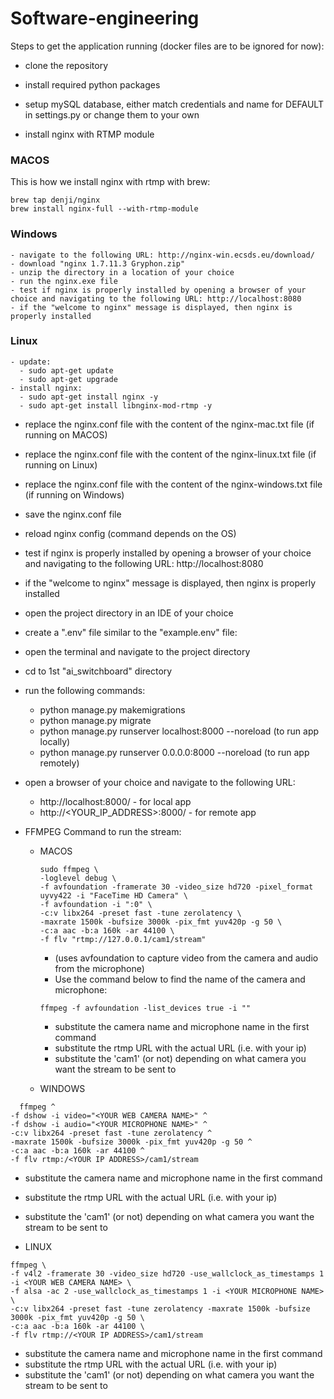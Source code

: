 # Software-engineering

Steps to get the application running (docker files are to be ignored for now):

- clone the repository
- install required python packages

- setup mySQL database, either match credentials and name for DEFAULT in settings.py or change them to your own

- install nginx with RTMP module

### MACOS
This is how we install nginx with rtmp with brew:
```{MACOS Brew NGINX-RTMP Installation}
brew tap denji/nginx
brew install nginx-full --with-rtmp-module
```

### Windows
```{Windows NGINX-RTMP Installation}
- navigate to the following URL: http://nginx-win.ecsds.eu/download/
- download "nginx 1.7.11.3 Gryphon.zip"
- unzip the directory in a location of your choice
- run the nginx.exe file
- test if nginx is properly installed by opening a browser of your choice and navigating to the following URL: http://localhost:8080
- if the "welcome to nginx" message is displayed, then nginx is properly installed
```

### Linux
```{Linux NGINX-RTMP Installation}
- update:
  - sudo apt-get update
  - sudo apt-get upgrade
- install nginx:
  - sudo apt-get install nginx -y
  - sudo apt-get install libnginx-mod-rtmp -y
```


- replace the nginx.conf file with the content of the nginx-mac.txt file (if running on MACOS)
- replace the nginx.conf file with the content of the nginx-linux.txt file (if running on Linux)
- replace the nginx.conf file with the content of the nginx-windows.txt file (if running on Windows)
- save the nginx.conf file
- reload nginx config (command depends on the OS)
- test if nginx is properly installed by opening a browser of your choice and navigating to the following URL: http://localhost:8080
- if the "welcome to nginx" message is displayed, then nginx is properly installed
- open the project directory in an IDE of your choice
- create a ".env" file similar to the "example.env" file:
- open the terminal and navigate to the project directory
- cd to 1st "ai_switchboard" directory
- run the following commands:
  - python manage.py makemigrations
  - python manage.py migrate
  - python manage.py runserver localhost:8000 --noreload (to run app locally)
  - python manage.py runserver 0.0.0.0:8000 --noreload (to run app remotely)
- open a browser of your choice and navigate to the following URL:
  - http://localhost:8000/ - for local app
  - http://<YOUR_IP_ADDRESS>:8000/ - for remote app


- FFMPEG Command to run the stream:
  - MACOS
    ```{MACOS}
    sudo ffmpeg \
    -loglevel debug \
    -f avfoundation -framerate 30 -video_size hd720 -pixel_format uyvy422 -i "FaceTime HD Camera" \
    -f avfoundation -i ":0" \
    -c:v libx264 -preset fast -tune zerolatency \
    -maxrate 1500k -bufsize 3000k -pix_fmt yuv420p -g 50 \
    -c:a aac -b:a 160k -ar 44100 \
    -f flv "rtmp://127.0.0.1/cam1/stream"
    ```
    - (uses avfoundation to capture video from the camera and audio from the microphone)
    - Use the command below to find the name of the camera and microphone:
    ```{MACOS}
    ffmpeg -f avfoundation -list_devices true -i ""
    ```
    - substitute the camera name and microphone name in the first command 
    - substitute the rtmp URL with the actual URL (i.e. with your ip) 
    - substitute the 'cam1' (or not) depending on what camera you want the stream to be sent to
    
  - WINDOWS
```{WINDOWS}
  ffmpeg ^
-f dshow -i video="<YOUR WEB CAMERA NAME>" ^
-f dshow -i audio="<YOUR MICROPHONE NAME>" ^
-c:v libx264 -preset fast -tune zerolatency ^
-maxrate 1500k -bufsize 3000k -pix_fmt yuv420p -g 50 ^
-c:a aac -b:a 160k -ar 44100 ^
-f flv rtmp:/<YOUR IP ADDRESS>/cam1/stream
```
  - substitute the camera name and microphone name in the first command 
  - substitute the rtmp URL with the actual URL (i.e. with your ip) 
  - substitute the 'cam1' (or not) depending on what camera you want the stream to be sent to

  - LINUX
```{LINUX}
ffmpeg \
-f v4l2 -framerate 30 -video_size hd720 -use_wallclock_as_timestamps 1 -i <YOUR WEB CAMERA NAME> \
-f alsa -ac 2 -use_wallclock_as_timestamps 1 -i <YOUR MICROPHONE NAME> \
-c:v libx264 -preset fast -tune zerolatency -maxrate 1500k -bufsize 3000k -pix_fmt yuv420p -g 50 \
-c:a aac -b:a 160k -ar 44100 \
-f flv rtmp://<YOUR IP ADDRESS>/cam1/stream
```
  - substitute the camera name and microphone name in the first command 
  - substitute the rtmp URL with the actual URL (i.e. with your ip) 
  - substitute the 'cam1' (or not) depending on what camera you want the stream to be sent to
